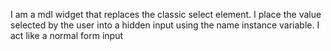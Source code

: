 I am a mdl widget that replaces the classic select element.
I place the value selected by the user into a hidden input using the name instance variable.
I act like a normal form input